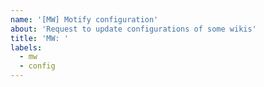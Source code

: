 ```yaml
---
name: '[MW] Motify configuration'
about: 'Request to update configurations of some wikis'
title: 'MW: '
labels:
  - mw
  - config
---
```

